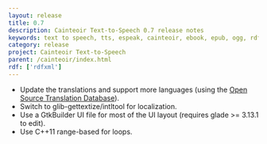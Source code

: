 ```yaml
---
layout: release
title: 0.7
description: Cainteoir Text-to-Speech 0.7 release notes
keywords: text to speech, tts, espeak, cainteoir, ebook, epub, ogg, rdf, metadata, gnome, gtk
category: release
project: Cainteoir Text-to-Speech
parent: /cainteoir/index.html
rdf: ['rdfxml']
---
```


*  Update the translations and support more languages (using the [Open Source Translation Database](http://littlesvr.ca/ostd)).
*  Switch to glib-gettextize/intltool for localization.
*  Use a GtkBuilder UI file for most of the UI layout (requires glade >= 3.13.1 to edit).
*  Use C++11 range-based for loops.
